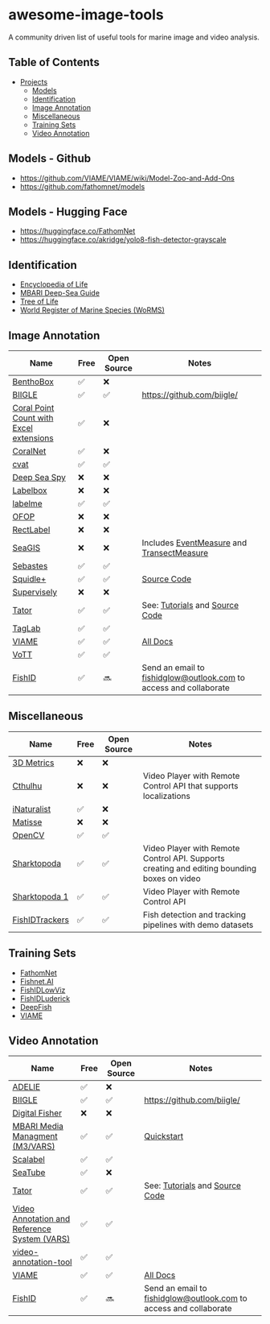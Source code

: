 # awesome-image-tools
A community driven list of useful tools for marine image and video analysis.

## Table of Contents

- [Projects](#projects)
  - [Models](#models)
  - [Identification](#identification)
  - [Image Annotation](#image-annotation)
  - [Miscellaneous](#miscellaneous)
  - [Training Sets](#training-sets)
  - [Video Annotation](#video-annotation)
## Models - Github
- https://github.com/VIAME/VIAME/wiki/Model-Zoo-and-Add-Ons
- https://github.com/fathomnet/models

## Models - Hugging Face
- https://huggingface.co/FathomNet
- https://huggingface.co/akridge/yolo8-fish-detector-grayscale


## Identification

- [Encyclopedia of Life](https://eol.org/)
- [MBARI Deep-Sea Guide](http://dsg.mbari.org)
- [Tree of Life](http://tolweb.org)
- [World Register of Marine Species (WoRMS)](http://www.marinespecies.org/)

  
## Image Annotation

| Name | Free | Open Source | Notes |
| -- | -- | -- | -- |
| [BenthoBox](https://benthobox.com) | ✅ | ❌ | |
| [BIIGLE](https://www.biigle.de/) | ✅ | ✅ | <https://github.com/biigle/> |
| [Coral Point Count with Excel extensions](https://cnso.nova.edu/cpce/index.html) | ✅ | ❌ | |
| [CoralNet](https://coralnet.ucsd.edu/) | ✅ | ❌ | |
| [cvat](https://github.com/opencv/cvat) | ✅ | ✅ | |
| [Deep Sea Spy](https://www.deepseaspy.com) | ❌ | ❌ | |
| [Labelbox](https://labelbox.com/) | ❌ | ❌ | |
| [labelme](https://github.com/wkentaro/labelme) | ✅ | ✅ | |
| [OFOP](http://www.ofop-by-sams.eu/) | ❌ | ❌ | |
| [RectLabel](https://rectlabel.com/) | ❌ | ❌ | |
| [SeaGIS](https://www.seagis.com.au/) | ❌ | ❌ | Includes [EventMeasure](https://www.seagis.com.au/event.html) and [TransectMeasure](https://www.seagis.com.au/transect.html) |
| [Sebastes](https://repository.library.noaa.gov/view/noaa/11999/noaa_11999_DS1.pdf?) | ✅ | ✅ | |
| [Squidle+](http://squidle.org/) | ✅ | ✅ | [Source Code](https://bitbucket.org/ariell/marinedb) |
| [Supervisely](https://supervise.ly/) | ❌ | ❌ | |
| [Tator](https://www.tator.io/) | ✅ | ✅ | See: [Tutorials](https://www.tator.io/tutorials) and [Source Code](https://github.com/cvisionai/Tator) |
| [TagLab](https://github.com/cnr-isti-vclab/TagLab/) | ✅ | ✅ |
| [VIAME](http://www.viametoolkit.org/) | ✅ | ✅ | [All Docs](https://viame.readthedocs.io/en/latest/section_links/documentation_overview.html) |
| [VoTT](https://github.com/Microsoft/VoTT) | ✅ | ✅ |
| [FishID](https://globalwetlandsproject.org/tools-2/fishid/) | ✅ | 🔜 | Send an email to fishidglow@outlook.com to access and collaborate |


## Miscellaneous

| Name | Free | Open Source | Notes |
| -- | -- | -- | -- |
| [3D Metrics](https://3d-metrics.com/) | ❌ | ❌ | |
| [Cthulhu](https://github.com/mbari-media-management/cthulhu) | ❌ | ❌ | Video Player with Remote Control API that supports localizations |
| [iNaturalist](https://www.inaturalist.org/) | ✅ | ❌ | |
| [Matisse](https://www.eso.org/sci/facilities/develop/instruments/matisse.html) | ❌ | ❌ | |
| [OpenCV](https://opencv.org/) | ✅ | ✅ | |
| [Sharktopoda](https://github.com/mbari-org/Sharktopoda) | ✅ | ✅ | Video Player with Remote Control API. Supports creating and editing bounding boxes on video |
| [Sharktopoda 1](https://github.com/mbari-media-management/Sharktopoda) | ✅ | ✅ | Video Player with Remote Control API |
| [FishIDTrackers](https://github.com/slopezmarcano/automated-fish-tracking) | ✅ | ✅ | Fish detection and tracking pipelines with demo datasets |


## Training Sets

- [FathomNet](http://fathomnet.org) 
- [Fishnet.AI](https://www.fishnet.ai/])
- [FishIDLowViz](https://github.com/slopezmarcano/dataset-fish-detection-low-visibility)
- [FishIDLuderick](https://github.com/globalwetlands/luderick-seagrass)
- [DeepFish](https://alzayats.github.io/DeepFish/)
- [VIAME](https://viame.kitware.com)


## Video Annotation

| Name | Free | Open Source | Notes |
| -- | -- | --| -- |
| [ADELIE](https://www.flotteoceanographique.fr/La-Flotte/Logiciels-embarques/ADELIE) | ✅ | ❌ | |
| [BIIGLE](https://www.biigle.de/) | ✅ | ✅ | <https://github.com/biigle/> |
| [Digital Fisher](https://www.oceannetworks.ca/learning/get-involved/citizen-science/digital-fishers) | ❌ | ❌ | |
| [MBARI Media Managment (M3/VARS)](https://mbari-media-management.github.io/) | ✅ | ✅ | [Quickstart](https://github.com/mbari-media-management/m3-quickstart) |
| [Scalabel](https://www.scalabel.ai/) | ✅ | ✅ | |
| [SeaTube](http://dmas.uvic.ca/SeaTube) | ✅ | ❌ | |
| [Tator](https://www.tator.io/) | ✅ | ✅ | See: [Tutorials](https://www.tator.io/tutorials) and  [Source Code](https://github.com/cvisionai/Tator) |
| [Video Annotation and Reference System (VARS)](https://hohonuuli.github.io/vars/) | ✅ | ✅ | |
| [video-annotation-tool](https://github.com/video-annotation-project/video-annotation-tool) | ✅ | ✅ | |
| [VIAME](http://www.viametoolkit.org/) | ✅ | ✅ | [All Docs](https://viame.readthedocs.io/en/latest/section_links/documentation_overview.html) |
| [FishID](https://globalwetlandsproject.org/tools-2/fishid/) | ✅ | 🔜 | Send an email to fishidglow@outlook.com to access and collaborate |
